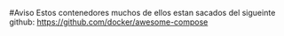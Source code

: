 #Aviso Estos contenedores muchos de ellos estan sacados del sigueinte github: https://github.com/docker/awesome-compose
